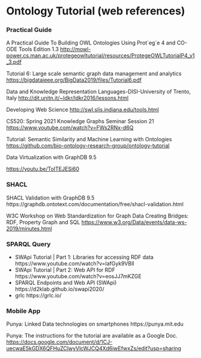 # Ontology Tutorial (web references)

<h3> Practical Guide </h3>


A Practical Guide To Building OWL Ontologies Using Prot´eg´e 4 and CO-ODE Tools Edition 1.3 
http://mowl-power.cs.man.ac.uk/protegeowltutorial/resources/ProtegeOWLTutorialP4_v1_3.pdf 

Tutorial 6: Large scale semantic graph data management and analytics
https://bigdataieee.org/BigData2019/files/Tutorial6.pdf 

Data and Knowledge Representation Languages-DISI-University of Trento, Italy
http://dit.unitn.it/~ldkr/ldkr2016/lessons.html 

Developing Web Science
http://swl.slis.indiana.edu/tools.html

CS520: Spring 2021 Knowledge Graphs Seminar Session 21
https://www.youtube.com/watch?v=FWs2RNx-d6Q 

Tutorial: Semantic Similarity and Machine Learning with Ontologies
https://github.com/bio-ontology-research-group/ontology-tutorial 

Data Virtualization with GraphDB 9.5 

https://youtu.be/ToITEJESi60 

<h3> SHACL </h3>
SHACL Validation with GraphDB 9.5 
https://graphdb.ontotext.com/documentation/free/shacl-validation.html 

W3C Workshop on Web Standardization for Graph Data Creating Bridges: RDF, Property Graph and SQL
https://www.w3.org/Data/events/data-ws-2019/minutes.html

<h3>SPARQL Query </h3>
 <ul>
  <li> SWApi Tutorial | Part 1: Libraries for accessing RDF data 
  https://www.youtube.com/watch?v=lafGyk9VBlI </li>
  <li> SWApi Tutorial | Part 2: Web API for RDF
  https://www.youtube.com/watch?v=eosJJ7mKZGE </li>
  <li> SPARQL Endpoints and Web API
(SWApi) https://d2klab.github.io/swapi2020/ </li>
  <li> grlc 
  https://grlc.io/ </li>
</ul> 
<h3> Mobile App </h3> 
Punya: Linked Data technologies on smartphones  
https://punya.mit.edu 

Punya: The instructions for the tutorial are available as a Google Doc.
https://docs.google.com/document/d/1CJ-uecwaE5kGDX6QFHuZCIwyVlcWJCQ4Xd6iwEfwxZs/edit?usp=sharing 



